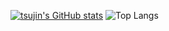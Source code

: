 [![tsujin's GitHub stats](https://github-readme-stats.vercel.app/api?username=tsujin)](https://github.com/anuraghazra/github-readme-stats)
![Top Langs](https://github-readme-stats.vercel.app/api/top-langs/?username=tsujin&theme=tokyonight)
<!--
**tsujin/tsujin** is a ✨ _special_ ✨ repository because its `README.md` (this file) appears on your GitHub profile.

Here are some ideas to get you started:

- 🔭 I’m currently working on ...
- 🌱 I’m currently learning ...
- 👯 I’m looking to collaborate on ...
- 🤔 I’m looking for help with ...
- 💬 Ask me about ...
- 📫 How to reach me: ...
- 😄 Pronouns: ...
- ⚡ Fun fact: ...
-->
